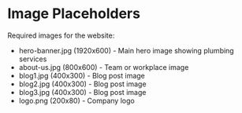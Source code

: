# Image Placeholders

Required images for the website:

- hero-banner.jpg (1920x600) - Main hero image showing plumbing services
- about-us.jpg (800x600) - Team or workplace image
- blog1.jpg (400x300) - Blog post image
- blog2.jpg (400x300) - Blog post image
- blog3.jpg (400x300) - Blog post image
- logo.png (200x80) - Company logo
